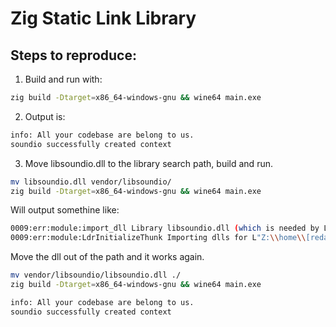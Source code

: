 
# Zig Static Link Library

## Steps to reproduce:

1) Build and run with:

```bash
zig build -Dtarget=x86_64-windows-gnu && wine64 main.exe
```
2) Output is:
```bash
info: All your codebase are belong to us.
soundio successfully created context
```
3) Move libsoundio.dll to the library search path, build and run.
```bash
mv libsoundio.dll vendor/libsoundio/
zig build -Dtarget=x86_64-windows-gnu && wine64 main.exe
```
Will output somethine like:
```bash
0009:err:module:import_dll Library libsoundio.dll (which is needed by L"Z:\\home\\[redacted]\\Projects\\learning\\zig\\static-lib\\dist\\main.exe") not found
0009:err:module:LdrInitializeThunk Importing dlls for L"Z:\\home\\[redacted]\\Projects\\learning\\zig\\static-lib\\dist\\main.exe" failed, status c00001
```
Move the dll out of the path and it works again.
```bash
mv vendor/libsoundio/libsoundio.dll ./
zig build -Dtarget=x86_64-windows-gnu && wine64 main.exe

info: All your codebase are belong to us.
soundio successfully created context
```
